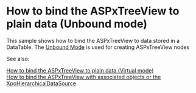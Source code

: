 # How to bind the ASPxTreeView to plain data (Unbound mode)


<p>This sample shows how to bind the ASPxTreeView to data stored in a DataTable. The <a href="http://documentation.devexpress.com/#AspNet/CustomDocument3978"><u>Unbound Mode</u></a> is used for creating ASPxTreeView nodes</p><p>See also:</p><p><a href="https://www.devexpress.com/Support/Center/p/E2872">How to bind the ASPxTreeView to plain data (Virtual mode)</a><br />
<a href="https://www.devexpress.com/Support/Center/p/E2875">How to bind the ASPxTreeView with associated objects or the XpoHierarchicalDataSource </a></p>

<br/>



